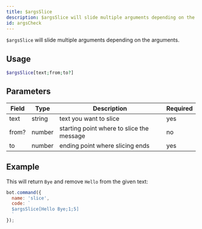 ```yaml
---
title: $argsSlice 
description: $argsSlice will slide multiple arguments depending on the arguments.
id: argsCheck
---
```


`$argsSlice` will slide multiple arguments depending on the arguments.

## Usage

```php
$argsSlice[text;from;to?]
```

## Parameters 


| Field     | Type    | Description                                        | Required |
|-----------|---------|----------------------------------------------------|----------|
| text      | string  | text you want to slice                             | yes      |
| from?     | number  | starting point where to slice the message          | no       |
| to        | number  | ending point where slicing ends                    | yes      |


## Example

This will return `Bye` and remove `Hello` from the given text:

```javascript
bot.command({
  name: 'slice',
  code: `
  $argsSlice[Hello Bye;1;5]
  `
});
```
